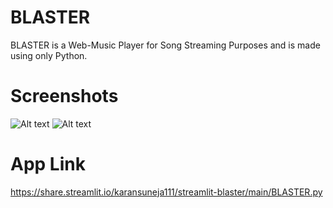 # BLASTER
BLASTER is a Web-Music Player for Song Streaming Purposes and is made using only Python.

# Screenshots
![Alt text](https://github.com/karansuneja111/Project-Blaster/blob/main/Screenshots/1.png?raw=true!)
![Alt text](https://github.com/karansuneja111/Project-Blaster/blob/main/Screenshots/3.png?raw=true!)


# App Link
https://share.streamlit.io/karansuneja111/streamlit-blaster/main/BLASTER.py
